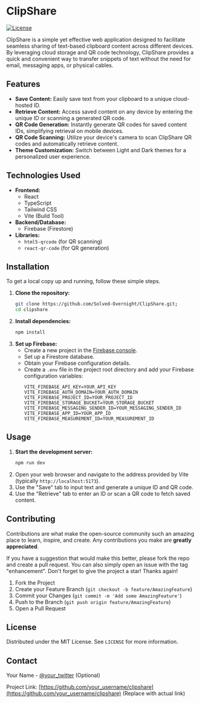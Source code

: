 # ClipShare

[![License](https://img.shields.io/badge/License-MIT-blue.svg)](https://opensource.org/licenses/MIT) <!-- Example Badge -->

ClipShare is a simple yet effective web application designed to facilitate seamless sharing of text-based clipboard content across different devices. By leveraging cloud storage and QR code technology, ClipShare provides a quick and convenient way to transfer snippets of text without the need for email, messaging apps, or physical cables.

## Features

*   **Save Content:** Easily save text from your clipboard to a unique cloud-hosted ID.
*   **Retrieve Content:** Access saved content on any device by entering the unique ID or scanning a generated QR code.
*   **QR Code Generation:** Instantly generate QR codes for saved content IDs, simplifying retrieval on mobile devices.
*   **QR Code Scanning:** Utilize your device's camera to scan ClipShare QR codes and automatically retrieve content.
*   **Theme Customization:** Switch between Light and Dark themes for a personalized user experience.

## Technologies Used

*   **Frontend:**
    *   React
    *   TypeScript
    *   Tailwind CSS
    *   Vite (Build Tool)
*   **Backend/Database:**
    *   Firebase (Firestore)
*   **Libraries:**
    *   `html5-qrcode` (for QR scanning)
    *   `react-qr-code` (for QR generation)

## Installation

To get a local copy up and running, follow these simple steps.

1.  **Clone the repository:**
    ```bash
    git clone https://github.com/Solved-Overnight/ClipShare.git;
    cd clipshare
    ```
2.  **Install dependencies:**
    ```bash
    npm install
    ```
3.  **Set up Firebase:**
    *   Create a new project in the [Firebase console](https://console.firebase.google.com/).
    *   Set up a Firestore database.
    *   Obtain your Firebase configuration details.
    *   Create a `.env` file in the project root directory and add your Firebase configuration variables:
        ```env
        VITE_FIREBASE_API_KEY=YOUR_API_KEY
        VITE_FIREBASE_AUTH_DOMAIN=YOUR_AUTH_DOMAIN
        VITE_FIREBASE_PROJECT_ID=YOUR_PROJECT_ID
        VITE_FIREBASE_STORAGE_BUCKET=YOUR_STORAGE_BUCKET
        VITE_FIREBASE_MESSAGING_SENDER_ID=YOUR_MESSAGING_SENDER_ID
        VITE_FIREBASE_APP_ID=YOUR_APP_ID
        VITE_FIREBASE_MEASUREMENT_ID=YOUR_MEASUREMENT_ID
        ```

## Usage

1.  **Start the development server:**
    ```bash
    npm run dev
    ```
2.  Open your web browser and navigate to the address provided by Vite (typically `http://localhost:5173`).
3.  Use the "Save" tab to input text and generate a unique ID and QR code.
4.  Use the "Retrieve" tab to enter an ID or scan a QR code to fetch saved content.

## Contributing

Contributions are what make the open-source community such an amazing place to learn, inspire, and create. Any contributions you make are **greatly appreciated**.

If you have a suggestion that would make this better, please fork the repo and create a pull request. You can also simply open an issue with the tag "enhancement".
Don't forget to give the project a star! Thanks again!

1.  Fork the Project
2.  Create your Feature Branch (`git checkout -b feature/AmazingFeature`)
3.  Commit your Changes (`git commit -m 'Add some AmazingFeature'`)
4.  Push to the Branch (`git push origin feature/AmazingFeature`)
5.  Open a Pull Request

## License

Distributed under the MIT License. See `LICENSE` for more information.

## Contact

Your Name - [@your_twitter](https://twitter.com/your_twitter) (Optional)

Project Link: [https://github.com/your_username/clipshare](https://github.com/your_username/clipshare) (Replace with actual link)
